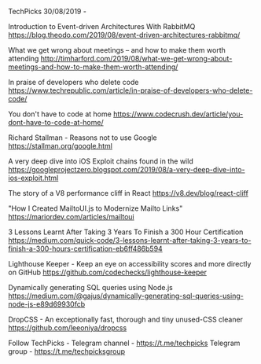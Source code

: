 TechPicks 30/08/2019 -

Introduction to Event-driven Architectures With RabbitMQ
https://blog.theodo.com/2019/08/event-driven-architectures-rabbitmq/

What we get wrong about meetings – and how to make them worth attending
http://timharford.com/2019/08/what-we-get-wrong-about-meetings-and-how-to-make-them-worth-attending/

In praise of developers who delete code
https://www.techrepublic.com/article/in-praise-of-developers-who-delete-code/

You don't have to code at home
https://www.codecrush.dev/article/you-dont-have-to-code-at-home/

Richard Stallman - Reasons not to use Google
https://stallman.org/google.html

A very deep dive into iOS Exploit chains found in the wild
https://googleprojectzero.blogspot.com/2019/08/a-very-deep-dive-into-ios-exploit.html

The story of a V8 performance cliff in React
https://v8.dev/blog/react-cliff

"How I Created MailtoUI.js to Modernize Mailto Links"
https://mariordev.com/articles/mailtoui

3 Lessons Learnt After Taking 3 Years To Finish a 300 Hour Certification
https://medium.com/quick-code/3-lessons-learnt-after-taking-3-years-to-finish-a-300-hours-certification-eb6ff486b594

Lighthouse Keeper - Keep an eye on accessibility scores and more directly on GitHub
https://github.com/codechecks/lighthouse-keeper

Dynamically generating SQL queries using Node.js
https://medium.com/@gajus/dynamically-generating-sql-queries-using-node-js-e89d69930fcb

DropCSS - An exceptionally fast, thorough and tiny unused-CSS cleaner
https://github.com/leeoniya/dropcss

Follow TechPicks -
Telegram channel - https://t.me/techpicks
Telegram group - https://t.me/techpicksgroup